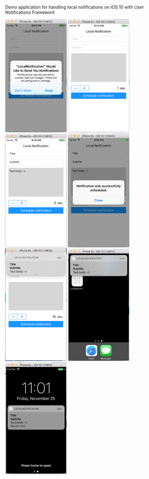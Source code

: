 Demo application for handling local notifications on iOS 10 with User Notifications Framework

<p align="left">
  <img src="https://github.com/maho125/Swifty/blob/master/LocalNotification/Screenshots/Notification1.png" width="200" />
  <img src="https://github.com/maho125/Swifty/blob/master/LocalNotification/Screenshots/Notification2.png" width="200" />
  <img src="https://github.com/maho125/Swifty/blob/master/LocalNotification/Screenshots/Notification3.png" width="200" />
  <img src="https://github.com/maho125/Swifty/blob/master/LocalNotification/Screenshots/Notification4.png" width="200" />
  <img src="https://github.com/maho125/Swifty/blob/master/LocalNotification/Screenshots/Notification5.png" width="200" />
  <img src="https://github.com/maho125/Swifty/blob/master/LocalNotification/Screenshots/Notification6.png" width="200" />
  <img src="https://github.com/maho125/Swifty/blob/master/LocalNotification/Screenshots/Notification7.png" width="200" />
</p>
